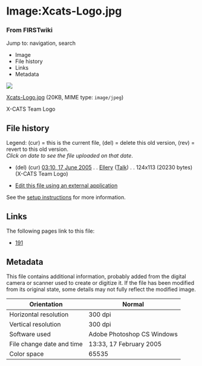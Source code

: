 

# Image:Xcats-Logo.jpg

### From FIRSTwiki

Jump to: navigation, search

  * Image
  * File history
  * Links
  * Metadata

![](/media/2/25/Xcats-Logo.jpg)

[Xcats-Logo.jpg](/media/2/25/Xcats-Logo.jpg "Xcats-Logo.jpg" ) (20KB, MIME
type: `image/jpeg`)

X-CATS Team Logo

## File history

Legend: (cur) = this is the current file, (del) = delete this old version,
(rev) = revert to this old version.  
_Click on date to see the file uploaded on that date_.

  * (del) (cur) [03:10, 17 June 2005](/media/2/25/Xcats-Logo.jpg "/media/2/25/Xcats-Logo.jpg" ) . . [Ellery](/index.php?title=User:Ellery&action=edit "User:Ellery" ) ([Talk](/index.php?title=User_talk:Ellery&action=edit "User talk:Ellery" )) . . 124x113 (20230 bytes) (X-CATS Team Logo)
  

  * [Edit this file using an external application](/index.php?title=Image:Xcats-Logo.jpg&action=edit&externaledit=true&mode=file "Image:Xcats-Logo.jpg" )

See the [setup
instructions](http://meta.wikimedia.org/wiki/Help:External_editors
"http://meta.wikimedia.org/wiki/Help:External_editors" ) for more information.

## Links

The following pages link to this file:

  * [191](191 "191" )

## Metadata

This file contains additional information, probably added from the digital
camera or scanner used to create or digitize it. If the file has been modified
from its original state, some details may not fully reflect the modified
image.

Orientation |  Normal  
---|---  
Horizontal resolution |  300 dpi  
Vertical resolution |  300 dpi  
Software used |  Adobe Photoshop CS Windows  
File change date and time |  13:33, 17 February 2005  
Color space |  65535  
  
